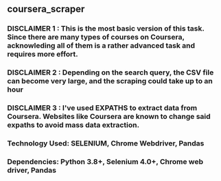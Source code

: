 ## coursera_scraper


### DISCLAIMER 1 : This is the most basic version of this task. Since there are many types of courses on Coursera, acknowleding all of them is a rather advanced task and requires more effort.

### DISCLAIMER 2 : Depending on the search query, the CSV file can become very large, and the scraping could take up to an hour

### DISCLAIMER 3 : I've used EXPATHS to extract data from Coursera. Websites like Coursera are known to change said expaths to avoid mass data extraction. 

### Technology Used: SELENIUM, Chrome Webdriver, Pandas



### Dependencies: Python 3.8+, Selenium 4.0+, Chrome web driver, Pandas

